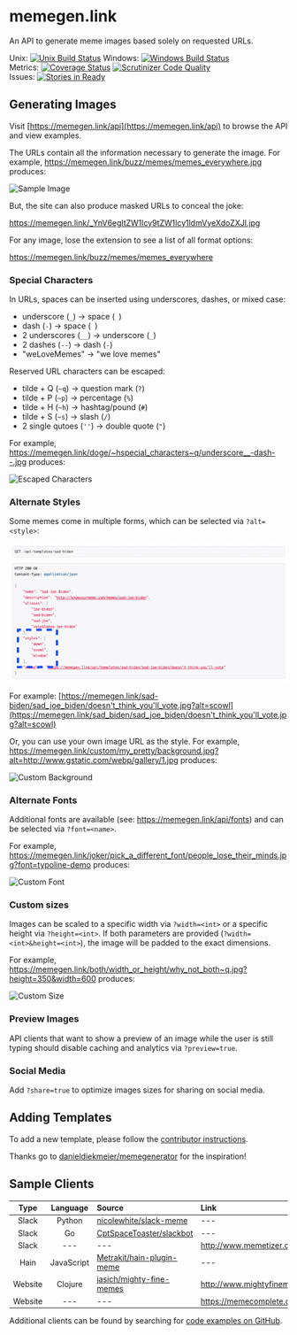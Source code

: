 # memegen.link

An API to generate meme images based solely on requested URLs.

Unix: [![Unix Build Status](http://img.shields.io/travis/jacebrowning/memegen/master.svg)](https://travis-ci.org/jacebrowning/memegen)
Windows: [![Windows Build Status](https://img.shields.io/appveyor/ci/jacebrowning/memegen.svg)](https://ci.appveyor.com/project/jacebrowning/memegen)
<br>
Metrics: [![Coverage Status](http://img.shields.io/coveralls/jacebrowning/memegen/master.svg)](https://coveralls.io/r/jacebrowning/memegen)
[![Scrutinizer Code Quality](http://img.shields.io/scrutinizer/g/jacebrowning/memegen.svg)](https://scrutinizer-ci.com/g/jacebrowning/memegen/?branch=master)
<br>
Issues: 
[![Stories in Ready](https://badge.waffle.io/jacebrowning/memegen.svg?label=ready&title=ready)](http://waffle.io/jacebrowning/memegen)

## Generating Images

Visit [https://memegen.link/api](https://memegen.link/api) to browse the API and view examples.

The URLs contain all the information necessary to generate the image. For example, https://memegen.link/buzz/memes/memes_everywhere.jpg produces:

![Sample Image](https://memegen.link/buzz/memes/memes_everywhere.jpg)

But, the site can also produce masked URLs to conceal the joke:

https://memegen.link/_YnV6egltZW1lcy9tZW1lcy1ldmVyeXdoZXJl.jpg

For any image, lose the extension to see a list of all format options:

https://memegen.link/buzz/memes/memes_everywhere

### Special Characters

In URLs, spaces can be inserted using underscores, dashes, or mixed case:

* underscore (`_`) → space (` `)
* dash (`-`) → space (` `)
* 2 underscores (`__`) → underscore (`_`)
* 2 dashes (`--`) → dash (`-`)
* "weLoveMemes" → "we love memes"

Reserved URL characters can be escaped:

* tilde + Q (`~q`) → question mark (`?`)
* tilde + P (`~p`) → percentage (`%`)
* tilde + H (`~h`) → hashtag/pound (`#`)
* tilde + S (`~s`) → slash (`/`)
* 2 single qutoes (`''`) → double quote (`"`)

For example, https://memegen.link/doge/~hspecial_characters~q/underscore__-dash--.jpg produces:

![Escaped Characters](https://memegen.link/doge/~hspecial_characters~q/underscore__-dash--.jpg)

### Alternate Styles

Some memes come in multiple forms, which can be selected via `?alt=<style>`:

![Template with Styles](memegen/static/images/template.png)

For example: [https://memegen.link/sad-biden/sad_joe_biden/doesn't_think_you'll_vote.jpg?alt=scowl](https://memegen.link/sad_biden/sad_joe_biden/doesn't_think_you'll_vote.jpg?alt=scowl)

Or, you can use your own image URL as the style. For example, https://memegen.link/custom/my_pretty/background.jpg?alt=http://www.gstatic.com/webp/gallery/1.jpg produces:

![Custom Background](https://memegen.link/custom/my_pretty/background.jpg?alt=http://www.gstatic.com/webp/gallery/1.jpg)

### Alternate Fonts

Additional fonts are available (see: https://memegen.link/api/fonts) and can be selected via `?font=<name>`.

For example, https://memegen.link/joker/pick_a_different_font/people_lose_their_minds.jpg?font=typoline-demo produces:

![Custom Font](https://memegen.link/joker/pick-a-different-font/people-lose-their-minds.jpg?font=typoline-demo)

### Custom sizes

Images can be scaled to a specific width via `?width=<int>` or a specific height via `?height=<int>`. If both parameters are provided (`?width=<int>&height=<int>`), the image will be padded to the exact dimensions.

For example, https://memegen.link/both/width_or_height/why_not_both~q.jpg?height=350&width=600 produces:

![Custom Size](https://memegen.link/both/width_or_height/why_not_both~q.jpg?height=350&width=600)

### Preview Images

API clients that want to show a preview of an image while the user is still typing should disable caching and analytics via `?preview=true`.

### Social Media

Add `?share=true` to optimize images sizes for sharing on social media.

## Adding Templates

To add a new template, please follow the [contributor instructions](CONTRIBUTING.md).

Thanks go to [danieldiekmeier/memegenerator](https://github.com/danieldiekmeier/memegenerator) for the inspiration!

## Sample Clients

| Type | Language | Source | Link |
| :-: | :-:| :-- | :-- |
| Slack | Python | [nicolewhite/slack-meme](https://github.com/nicolewhite/slack-meme) | --- |
| Slack | Go | [CptSpaceToaster/slackbot](https://github.com/CptSpaceToaster/slackbot) | --- |
| Slack | --- | --- | http://www.memetizer.com |
| Hain | JavaScript | [Metrakit/hain-plugin-meme](https://github.com/Metrakit/hain-plugin-meme) | --- |
| Website | Clojure | [jasich/mighty-fine-memes](https://github.com/jasich/mighty-fine-memes) | http://www.mightyfinememes.com |
| Website | --- | --- | https://memecomplete.com |

Additional clients can be found by searching for [code examples on GitHub](https://github.com/search?o=desc&q=%22memegen.link%22+&ref=searchresults&s=indexed&type=Code&utf8=%E2%9C%93).
